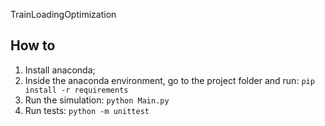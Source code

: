 TrainLoadingOptimization

## How to

1. Install anaconda;
2. Inside the anaconda environment, go to the project folder and run: `pip install -r requirements`
3. Run the simulation: `python Main.py`
4. Run tests: `python -m unittest`
